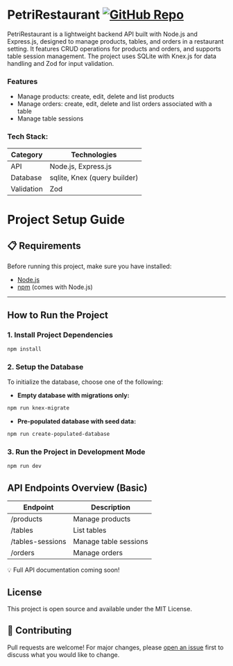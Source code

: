 # PetriRestaurant [![GitHub Repo](https://img.shields.io/badge/View%20on-GitHub-24292e?logo=github)](https://github.com/alfredo-petri/express-knex-PetriRestaurant)


PetriRestaurant is a lightweight backend API built with Node.js and Express.js, designed to manage products, tables, and orders in a restaurant setting. It features CRUD operations for products and orders, and supports table session management. The project uses SQLite with Knex.js for data handling and Zod for input validation.

### Features
- Manage products: create, edit, delete and list products
- Manage orders: create, edit, delete and list orders associated with a table   
- Manage table sessions

### Tech Stack:

| **Category**         | **Technologies**                    |
|------------------|----------------------------------|
| API          | Node.js, Express.js              |
| Database     | sqlite, Knex (query builder)           |
| Validation   | Zod                              |



# Project Setup Guide

## 📋 Requirements
Before running this project, make sure you have installed:

- [Node.js](https://nodejs.org/)
- [npm](https://www.npmjs.com/) (comes with Node.js)
---

## How to Run the Project

### 1. Install Project Dependencies

```bash
npm install
```

### 2. Setup the Database

To initialize the database, choose one of the following:

- **Empty database with migrations only:**

```bash
npm run knex-migrate
```

- **Pre-populated database with seed data:**

```bash
npm run create-populated-database
```


### 3. Run the Project in Development Mode

```bash
npm run dev
```

## API Endpoints Overview (Basic)

| **Endpoint** | **Description** |
| -------- | ---------- |
| /products | Manage products  |
| /tables | List tables |
| /tables-sessions | Manage table sessions |
| /orders | Manage orders |

💡 Full API documentation coming soon!

## License

This project is open source and available under the MIT License.

## 🤝 Contributing

Pull requests are welcome! For major changes, please [open an issue](https://github.com/alfredo-petri/express-knex-PetriRestaurant/issues) first to discuss what you would like to change.
